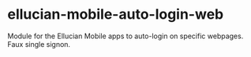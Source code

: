 # ellucian-mobile-auto-login-web
Module for the Ellucian Mobile apps to auto-login on specific webpages. Faux single signon.
